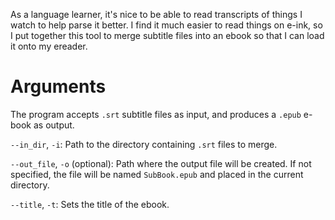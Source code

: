 As a language learner, it's nice to be able to read transcripts of things I watch to help parse it better. I find it much easier to read things on e-ink, so I put together this tool to merge subtitle files into an ebook so that I can load it onto my ereader.

# Arguments
The program accepts `.srt` subtitle files as input, and produces a `.epub` e-book as output.

`--in_dir`, `-i`: Path to the directory containing `.srt` files to merge. 

`--out_file`, `-o` (optional): Path where the output file will be created. If not specified, the file will be named `SubBook.epub` and placed in the current directory.

`--title`, `-t`: Sets the title of the ebook.

